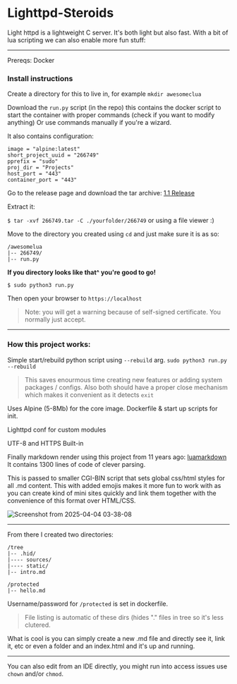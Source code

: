 # Lighttpd-Steroids
Light httpd is a lightweight C server. It's both light but also fast. With a bit of lua scripting we can also enable more fun stuff: 

---

Prereqs: Docker

### Install instructions

Create a directory for this to live in, for example `mkdir awesomeclua`

Download the `run.py` script (in the repo) this contains the docker script to start the container with proper commands (check if you want to modify anything)
Or use commands manually if you're a wizard. 

It also contains configuration:

```
image = "alpine:latest" 
short_project_uuid = "266749"
pprefix = "sudo"
proj_dir = "Projects"
host_port = "443"
container_port = "443"
``` 

Go to the release page and download the tar archive: [1.1 Release](https://github.com/h8d13/Lighttpd-Steroids/releases/tag/1.1)

Extract it: 

`$ tar -xvf 266749.tar -C ./yourfolder/266749` or using a file viewer :)

Move to the directory you created using `cd` and just make sure it is as so:
```
/awesomelua
|-- 266749/
|-- run.py
```

**If you directory looks like that^ you're good to go!**


`$ sudo python3 run.py`

Then open your browser to `https://localhost` 
> Note: you will get a warning because of self-signed certificate. 
> You normally just accept.

----

### How this project works:

Simple start/rebuild python script using `--rebuild` arg. 
`sudo python3 run.py --rebuild`

> This saves enourmous time creating new features or adding system packages / configs.
> Also both should have a proper close mechanism which makes it convenient as it detects `exit`  

Uses Alpine (5-8Mb) for the core image. 
Dockerfile & start up scripts for init.

Lighttpd conf for custom modules

UTF-8 and HTTPS Built-in 

Finally markdown render using this project from 11 years ago: [luamarkdown](https://github.com/speedata/luamarkdown/tree/master) It contains 1300 lines of code of clever parsing. 

This is passed to smaller CGI-BIN script that sets global css/html styles for all .md content. 
This with added emojis makes it more fun to work with as you can create kind of mini sites quickly and link them together with the convenience of this format over HTML/CSS. 

![Screenshot from 2025-04-04 03-38-08](https://github.com/user-attachments/assets/ce0faedf-46a0-43a5-b071-9e0b36fad881)

----

From there I created two directories:
```
/tree
|-- .hid/
|---- sources/
|---- static/
|-- intro.md

/protected
|-- hello.md
```
Username/password for `/protected` is set in dockerfile. 
> File listing is automatic of these dirs (hides "." files in tree so it's less clutered.

What is cool is you can simply create a new .md file and directly see it, link it, etc or even a folder and an index.html and it's up and running.

----

You can also edit from an IDE directly, you might run into access issues use `chown` and/or `chmod`.


